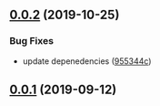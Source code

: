 ## [0.0.2](https://github.com/gavar/webpackery/compare/v/clean-configurer/0.0.1...v/clean-configurer/0.0.2) (2019-10-25)


### Bug Fixes

* update depenedencies ([955344c](https://github.com/gavar/webpackery/commit/955344c))

## [0.0.1](https://github.com/gavar/webpackery/compare/v/clean-configurer/0.0.0...v/clean-configurer/0.0.1) (2019-09-12)
